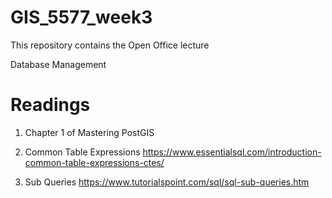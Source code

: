 # GIS_5577_week3
This repository contains the Open Office lecture

Database Management

# Readings
1. Chapter 1 of Mastering PostGIS

2. Common Table Expressions
https://www.essentialsql.com/introduction-common-table-expressions-ctes/

3. Sub Queries
https://www.tutorialspoint.com/sql/sql-sub-queries.htm
